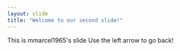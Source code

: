 ```yaml
---
layout: slide
title: "Welcome to our second slide!"
---
```

This is mmarcel1965's slide
Use the left arrow to go back!
